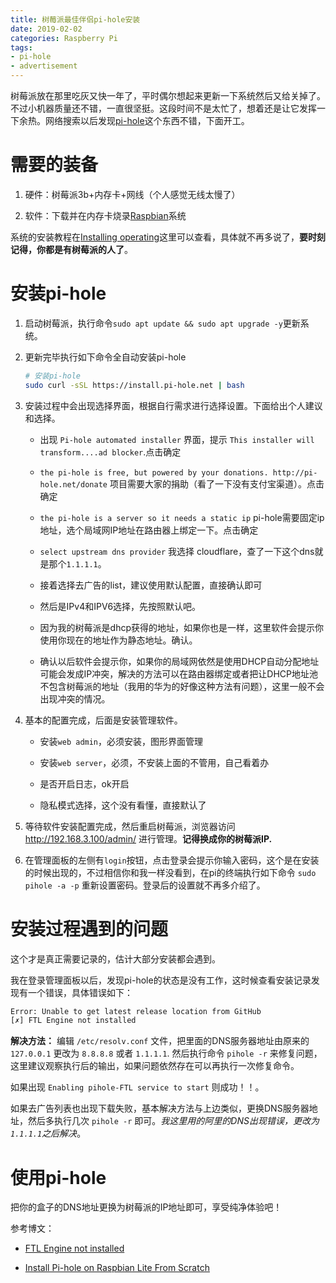 ```yaml
---
title: 树莓派最佳伴侣pi-hole安装
date: 2019-02-02
categories: Raspberry Pi
tags:
- pi-hole
- advertisement
---
```


树莓派放在那里吃灰又快一年了，平时偶尔想起来更新一下系统然后又给关掉了。不过小机器质量还不错，一直很坚挺。这段时间不是太忙了，想着还是让它发挥一下余热。网络搜索以后发现[pi-hole](https://github.com/pi-hole/pi-hole)这个东西不错，下面开工。

<!--more-->

# 需要的装备

1. 硬件：树莓派3b+内存卡+网线（个人感觉无线太慢了）

2. 软件：下载并在内存卡烧录[Raspbian](https://www.raspberrypi.org/downloads/)系统

系统的安装教程在[Installing operating](https://www.raspberrypi.org/documentation/installation/installing-images/README.md)这里可以查看，具体就不再多说了，**要时刻记得，你都是有树莓派的人了**。

# 安装pi-hole

1. 启动树莓派，执行命令`sudo apt update && sudo apt upgrade -y`更新系统。

2. 更新完毕执行如下命令全自动安装pi-hole

    ```bash
    # 安装pi-hole
    sudo curl -sSL https://install.pi-hole.net | bash
    ```

3. 安装过程中会出现选择界面，根据自行需求进行选择设置。下面给出个人建议和选择。

    - 出现 `Pi-hole automated installer` 界面，提示 `This installer will transform....ad blocker`.点击确定

    - `the pi-hole is free, but powered by your donations. http://pi-hole.net/donate` 项目需要大家的捐助（看了一下没有支付宝渠道）。点击确定

    - `the pi-hole is a server so it needs a static ip` pi-hole需要固定ip地址，选个局域网IP地址在路由器上绑定一下。点击确定

    - `select upstream dns provider` 我选择 cloudflare，查了一下这个dns就是那个`1.1.1.1`。

    - 接着选择去广告的list，建议使用默认配置，直接确认即可

    - 然后是IPv4和IPV6选择，先按照默认吧。

    - 因为我的树莓派是dhcp获得的地址，如果你也是一样，这里软件会提示你使用你现在的地址作为静态地址。确认。

    - 确认以后软件会提示你，如果你的局域网依然是使用DHCP自动分配地址可能会发成IP冲突，解决的方法可以在路由器绑定或者把让DHCP地址池不包含树莓派的地址（我用的华为的好像这种方法有问题），这里一般不会出现冲突的情况。

4. 基本的配置完成，后面是安装管理软件。

    - 安装`web admin`，必须安装，图形界面管理

    - 安装`web server`，必须，不安装上面的不管用，自己看着办

    - 是否开启日志，ok开启

    - 隐私模式选择，这个没有看懂，直接默认了

5. 等待软件安装配置完成，然后重启树莓派，浏览器访问 <http://192.168.3.100/admin/> 进行管理。**记得换成你的树莓派IP.**

6. 在管理面板的左侧有`login`按钮，点击登录会提示你输入密码，这个是在安装的时候出现的，不过相信你和我一样没看到，在pi的终端执行如下命令 `sudo pihole -a -p` 重新设置密码。登录后的设置就不再多介绍了。

# 安装过程遇到的问题

这个才是真正需要记录的，估计大部分安装都会遇到。

我在登录管理面板以后，发现pi-hole的状态是没有工作，这时候查看安装记录发现有一个错误，具体错误如下：

```bash
Error: Unable to get latest release location from GitHub
[✗] FTL Engine not installed
```

**解决方法：** 编辑 `/etc/resolv.conf` 文件，把里面的DNS服务器地址由原来的 `127.0.0.1` 更改为 `8.8.8.8` 或者 `1.1.1.1`. 然后执行命令 `pihole -r` 来修复问题，这里建议观察执行后的输出，如果问题依然存在可以再执行一次修复命令。

如果出现 `Enabling pihole-FTL service to start` 则成功！！。

如果去广告列表也出现下载失败，基本解决方法与上边类似，更换DNS服务器地址，然后多执行几次 `pihole -r` 即可。_我这里用的阿里的DNS出现错误，更改为`1.1.1.1`之后解决_。

# 使用pi-hole

把你的盒子的DNS地址更换为树莓派的IP地址即可，享受纯净体验吧！

参考博文：

- [FTL Engine not installed](https://discourse.pi-hole.net/t/ftl-engine-not-installed/9004)

- [Install Pi-hole on Raspbian Lite From Scratch](https://www.myhelpfulguides.com/2018/07/15/install-pi-hole-raspbian-lite/#Install_Pi-hole)